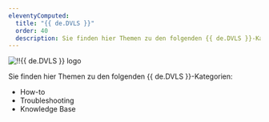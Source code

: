 ```yaml
---
eleventyComputed:
  title: "{{ de.DVLS }}"
  order: 40
  description: Sie finden hier Themen zu den folgenden {{ de.DVLS }}-Kategorien:':' How-to, Troubleshooting und Knowledge Base Themen.
---
```

![!!{{ de.DVLS }} logo](https://webdevolutions.blob.core.windows.net/images/projects/knowledge-base/logos/knowledge-base-color-shadow.svg)

Sie finden hier Themen zu den folgenden {{ de.DVLS }}-Kategorien:  

* How-to 
* Troubleshooting 
* Knowledge Base 
